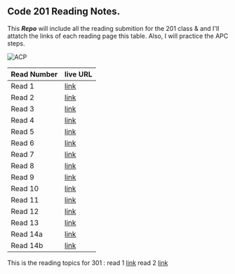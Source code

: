 ## Code 201 Reading Notes.

This _**Repo**_ will include all the reading submition for the 201 class &amp; and I'll attatch the links of each reading page this table.
Also, I will practice the APC steps.

![ACP](https://oer.gitlab.io/oer-courses/vm-oer/figures/icons/cloned-folder.svg)


Read Number | live URL
 ---------- | ---------
Read 1      | [link](https://yasminadaileh1.github.io/reading-notes/class-01)
Read 2      | [link](https://yasminadaileh1.github.io/reading-notes/class-02)
Read 3      | [link](https://yasminadaileh1.github.io/reading-notes/class-03)
Read 4      | [link](https://yasminadaileh1.github.io/reading-notes/class-04)
Read 5      | [link](https://yasminadaileh1.github.io/reading-notes/class-05)
Read 6      | [link](https://yasminadaileh1.github.io/reading-notes/class-06)
Read 7      | [link](https://yasminadaileh1.github.io/reading-notes/class-07)
Read 8      | [link](https://yasminadaileh1.github.io/reading-notes/class-08)
Read 9      | [link](https://yasminadaileh1.github.io/reading-notes/class-09)
Read 10     | [link](https://yasminadaileh1.github.io/reading-notes/class-10)
Read 11     | [link](https://yasminadaileh1.github.io/reading-notes/class11)
Read 12     | [link](https://yasminadaileh1.github.io/reading-notes/class-12)
Read 13     | [link](https://yasminadaileh1.github.io/reading-notes/class-13)
Read 14a    | [link](https://yasminadaileh1.github.io/reading-notes/class-14a)
Read 14b    | [link](https://yasminadaileh1.github.io/reading-notes/class-14b)


This is the reading topics for 301 :
read 1 [link](https://yasminadaileh1.github.io/reading-notes/read01)
read 2 [link](https://yasminadaileh1.github.io/reading-notes/read02)
